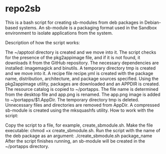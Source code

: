 # repo2sb
This is a bash script for creating sb-modules from deb packages in Debian-based systems. An sb-module is a packaging format used in the Sandbox environment to isolate applications from the system.

Description of how the script works:

The ~/apptool directory is created and we move into it.
The script checks for the presence of the pkg2appimage file, and if it is not found, it downloads it from the GitHub repository.
The necessary dependencies are installed: imagemagick and binutils.
A temporary directory tmp is created and we move into it.
A recipe file recipe.yml is created with the package name, distribution, architecture, and package sources specified.
Using the pkg2appimage utility, packages are downloaded and an APPDIR is created.
The resource catalog is copied to ~/portapps.
The file name is determined from the desktop file and app.png is renamed.
The app.png image is added to ~/portapps/$1.AppDir.
The temporary directory tmp is deleted.
Unnecessary files and directories are removed from AppDir.
A compressed sb-module is created using the mksquashfs utility.
How to work with the script:

Copy the script to a file, for example, create_sbmodule.sh.
Make the file executable: chmod +x create_sbmodule.sh.
Run the script with the name of the deb package as an argument: ./create_sbmodule.sh package_name
After the script finishes running, an sb-module will be created in the ~/portapps directory.
